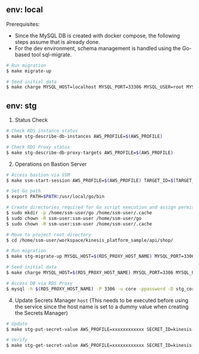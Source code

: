 ## env: local

Prerequisites:
- Since the MySQL DB is created with docker compose, the following steps assume that is already done.
- For the dev environment, schema management is handled using the Go-based tool sql-migrate.

```bash
# Run migration
$ make migrate-up

# Seed initial data
$ make charge MYSQL_HOST=localhost MYSQL_PORT=33306 MYSQL_USER=root MYSQL_PASSWORD=password#0 MYSQL_DATABASE=dev_core
```

## env: stg

1. Status Check
```bash
# Check RDS instance status
$ make stg-describe-db-instances AWS_PROFILE=$(AWS_PROFILE)

# Check RDS Proxy status
$ make stg-describe-db-proxy-targets AWS_PROFILE=$(AWS_PROFILE)
```

2. Operations on Bastion Server
```bash
# Access bastion via SSM
$ make ssm-start-session AWS_PROFILE=$(AWS_PROFILE) TARGET_ID=$(TARGET_ID)

# Set Go path
$ export PATH=$PATH:/usr/local/go/bin

# Create directories required for Go script execution and assign permissions
$ sudo mkdir -p /home/ssm-user/go /home/ssm-user/.cache
$ sudo chown -R ssm-user:ssm-user /home/ssm-user/go
$ sudo chown -R ssm-user:ssm-user /home/ssm-user/.cache

# Move to project root directory
$ cd /home/ssm-user/workspace/kinesis_platform_sample/api/shop/

# Run migration
$ make stg-migrate-up MYSQL_HOST=$(RDS_PROXY_HOST_NAME) MYSQL_PORT=3306 MYSQL_USER=core MYSQL_PASSWORD='password' MYSQL_DATABASE=stg_core

# Seed initial data
$ make charge MYSQL_HOST=$(RDS_PROXY_HOST_NAME) MYSQL_PORT=3306 MYSQL_USER=core MYSQL_PASSWORD='password' MYSQL_DATABASE=stg_core

# Access DB via RDS Proxy
$ mysql -h $(RDS_PROXY_HOST_NAME) -P 3306 -u core -ppassword -D stg_core
```

4. Update Secrets Manager `host` (This needs to be executed before using the service since the host name is set to a dummy value when creating the Secrets Manager)
```bash
# Update
$ make stg-put-secret-value AWS_PROFILE=xxxxxxxxxxxx SECRET_ID=kinesis-platform-sample/stg/shop/core/rds-cluster MYSQL_DATABASE=stg_core MYSQL_HOST=xxxxxxxxxxxx MYSQL_PORT=3306 MYSQL_USER=core MYSQL_PASSWORD=password

# Verify
$ make stg-get-secret-value AWS_PROFILE=xxxxxxxxxxxx SECRET_ID=kinesis-platform-sample/stg/shop/core/rds-cluster
```
